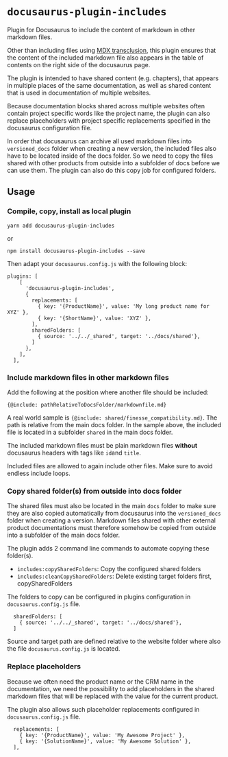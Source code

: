 # `docusaurus-plugin-includes`

Plugin for Docusaurus to include the content of markdown in other markdown files.

Other than including files using [MDX transclusion](https://mdxjs.com/getting-started#documents), this plugin ensures that the content of the included markdown file also appears in the table of contents on the right side of the docusaurus page.

The plugin is intended to have shared content (e.g. chapters), that appears in multiple places of the same documentation, as well as shared content that is used in documentation of multiple websites.

Because documentation blocks shared across multiple websites often contain project specific words like the project name, the plugin can also replace placeholders with project specific replacements specified in the docusaurus configuration file.

In order that docusaurus can archive all used markdown files into `versioned_docs` folder when creating a new version, the included files also have to be located inside of the docs folder. So we need to copy the files shared with other products from outside into a subfolder of docs before we can use them. The plugin can also do this copy job for configured folders.

## Usage

### Compile, copy, install as local plugin

```
yarn add docusaurus-plugin-includes
```
or
```
npm install docusaurus-plugin-includes --save
```

Then adapt your `docusaurus.config.js` with the following block:

```
plugins: [
    [
      'docusaurus-plugin-includes',
      {
        replacements: [
          { key: '{ProductName}', value: 'My long product name for XYZ' },
          { key: '{ShortName}', value: 'XYZ' },
        ],
        sharedFolders: [
          { source: '../../_shared', target: '../docs/shared'},
        ]
      },
    ],
  ],
```

### Include markdown files in other markdown files

Add the following at the position where another file should be included:

```
{@include: pathRelativeToDocsFolder/markdownfile.md}
```

A real world sample is `{@include: shared/finesse_compatibility.md}`.
The path is relative from the main docs folder. In the sample above, the included file is located in a subfolder `shared` in the main docs folder.

The included markdown files must be plain markdown files **without** docusaurus headers with tags like `id`and `title`. 

Included files are allowed to again include other files. Make sure to avoid endless include loops.

### Copy shared folder(s) from outside into docs folder

The shared files must also be located in the main `docs` folder to make sure they are also copied automatically from docusaurus into the `versioned_docs` folder when creating a version. Markdown files shared with other external product documentations must therefore somehow be copied from outside into a subfolder of the main docs folder.

The plugin adds 2 command line commands to automate copying these folder(s).
- `includes:copySharedFolders`: Copy the configured shared folders
- `includes:cleanCopySharedFolders`: Delete existing target folders first, copySharedFolders

The folders to copy can be configured in plugins configuration in `docusaurus.config.js` file.

```
  sharedFolders: [
    { source: '../../_shared', target: '../docs/shared'},
  ]
```

Source and target path are defined relative to the website folder where also the file `docusaurus.config.js` is located.

### Replace placeholders

Because we often need the product name or the CRM name in the documentation, we need the possibility to add placeholders in the shared markdown files that will be replaced with the value for the current product.

The plugin also allows such placeholder replacements configured in `docusaurus.config.js` file.

```
  replacements: [
    { key: '{ProductName}', value: 'My Awesome Project' },
    { key: '{SolutionName}', value: 'My Awesome Solution' },
  ],
```
